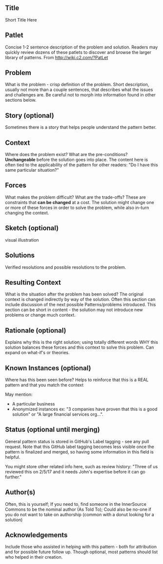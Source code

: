 ## Title
Short Title Here

## Patlet
Concise 1-2 sentence description of the problem and solution. Readers may quickly review dozens of these patlets to discover and browse the larger library of patterns. From http://wiki.c2.com/?PatLet

## Problem
What is the problem - crisp definition of the problem. Short description, usually not more than a couple sentences, that describes what the issues and challenges are. Be careful not to morph into information found in other sections below.

## Story (optional)
Sometimes there is a story that helps people understand the pattern better.

## Context
Where does the problem exist? What are the pre-conditions? **Unchangeable** before the solution goes into place. The content here is often tied to the applicability of the pattern for other readers: "Do I have this same particular situation?"

## Forces
What makes the problem difficult? What are the trade-offs? These are constraints that **can be changed** at a cost. The solution might change one or more of these forces in order to solve the problem, while also in-turn changing the context.

## Sketch (optional)
visual illustration

## Solutions
Verified resolutions and possible resolutions to the problem.

## Resulting Context
What is the situation after the problem has been solved? The original context is changed indirectly by way of the solution. Often this section can include discussion of the next possible Patterns/problems introduced. This section can be short in content - the solution may not introduce new problems or change much context.

## Rationale (optional)
Explains why this is the right solution; using totally different words WHY this solution balances these forces and this context to solve this problem. Can expand on what-if's or theories.

## Known Instances (optional)
Where has this been seen before? Helps to reinforce that this is a REAL pattern and that you match the context

May mention:
* A particular business
* Anonymized instances ex: "3 companies have proven that this is a good solution" or "A large financial services org...". 

## Status (optional until merging)
General pattern status is stored in GitHub's Label tagging - see any pull request. Note that this GitHub label tagging becomes less visible once the pattern is finalized and merged, so having some information in this field is helpful. 

You might store other related info here, such as review history: "Three of us reviewed this on 2/5/17 and it needs John's expertise before it can go further."

## Author(s)
Often, this is yourself; If you need to, find someone in the InnerSource Commons to be the nominal author (As Told To); Could also be no-one if you do not want to take on authorship (common with a donut looking for a solution)

## Acknowledgements
Include those who assisted in helping with this pattern - both for attribution and for possible future follow up. Though optional, most patterns should list who helped in their creation.

